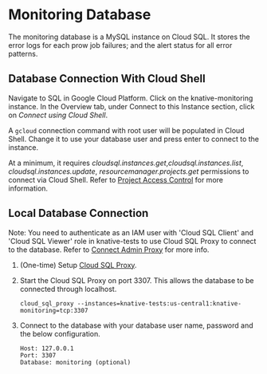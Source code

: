 # Monitoring Database

The monitoring database is a MySQL instance on Cloud SQL. It stores the error logs for each prow job failures; and the alert status for all error patterns.

## Database Connection With Cloud Shell

Navigate to SQL in Google Cloud Platform. Click on the knative-monitoring instance. In the Overview tab, under Connect to this Instance section, click on _Connect using Cloud Shell_.

A `gcloud` connection command with root user will be populated in Cloud Shell. Change it to use your database user and press enter to connect to the instance.

At a minimum, it requires _cloudsql.instances.get_,_cloudsql.instances.list_, _cloudsql.instances.update_, _resourcemanager.projects.get_ permissions to connect via Cloud Shell. Refer to [Project Access Control](https://cloud.google.com/sql/docs/mysql/project-access-control#permissions-console) for more information.

## Local Database Connection

Note: You need to authenticate as an IAM user with 'Cloud SQL Client' and 'Cloud SQL Viewer' role in knative-tests to use Cloud SQL Proxy to connect to the database. Refer to [Connect Admin Proxy](https://cloud.google.com/sql/docs/mysql/connect-admin-proxy#service-account) for more info.

1. (One-time) Setup [Cloud SQL Proxy](https://cloud.google.com/sql/docs/mysql/quickstart-proxy-test).

1. Start the Cloud SQL Proxy on port 3307. This allows the database to be connected through localhost.

    ```level x 4 spaces
    cloud_sql_proxy --instances=knative-tests:us-central1:knative-monitoring=tcp:3307
    ```

1. Connect to the database with your database user name, password and the below configuration.

    ```level x 4 spaces
    Host: 127.0.0.1
    Port: 3307
    Database: monitoring (optional)
    ```
